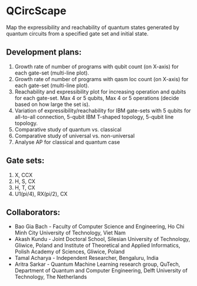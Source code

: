 # QCircScape

Map the expressibility and reachability of quantum states generated by quantum circuits from a specified gate set and initial state.

## Development plans:
1. Growth rate of number of programs with qubit count (on X-axis) for each gate-set (multi-line plot).
2. Growth rate of number of programs with qasm loc count (on X-axis) for each gate-set (multi-line plot).
3. Reachability and expressibility plot for increasing operation and qubits for each gate-set. Max 4 or 5 qubits, Max 4 or 5 operations (decide based on how large the set is).
4. Variation of expressibility/reachability for IBM gate-sets with 5 qubits for all-to-all connection, 5-qubit IBM T-shaped topology, 5-qubit line topology.
5. Comparative study of quantum vs. classical
6. Comparative study of universal vs. non-universal
7. Analyse AP for classical and quantum case

## Gate sets:
1. X, CCX
2. H, S, CX
3. H, T, CX
4. U1(pi/4), RX(pi/2), CX

## Collaborators:
* Bao Gia Bach - Faculty of Computer Science and Engineering, Ho Chi Minh City University of Technology, Viet Nam
* Akash Kundu - Joint Doctoral School, Silesian University of Technology, Gliwice, Poland and Institute of Theoretical and Applied Informatics, Polish Academy of Sciences, Gliwice, Poland
* Tamal Acharya - Independent Researcher, Bengaluru, India
* Aritra Sarkar - Quantum Machine Learning research group, QuTech, Department of Quantum and Computer Engineering, Delft University of Technology, The Netherlands
